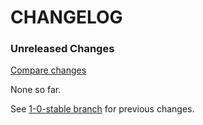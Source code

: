 # CHANGELOG

### Unreleased Changes

[Compare changes](https://github.com/codevise/pageflow-sitemap/compare/1-0-stable...master)

None so far.

See
[1-0-stable branch](https://github.com/codevise/pageflow-sitemap/blob/1-0-stable/CHANGELOG.md)
for previous changes.

